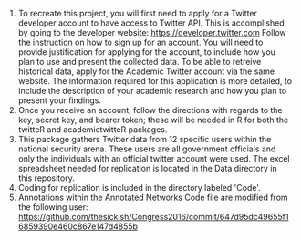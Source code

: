 1. To recreate this project, you will first need to apply for a Twitter developer account to have access to Twitter API. This is accomplished by going to the developer website: https://developer.twitter.com Follow the instruction on how to sign up for an account. You will need to provide justification for applying for the account, to include how you plan to use and present the collected data. To be able to retreive historical data, apply for the Academic Twitter account via the same website. The information required for this application is more detailed, to include the description of your academic research and how you plan to present your findings. 
2. Once you receive an account, follow the directions with regards to the key, secret key, and bearer token; these will be needed in R for both the twitteR and academictwitteR packages.
3. This package gathers Twitter data from 12 specific users within the national security arena. These users are all government officials and only the individuals with an official twitter account were used. The excel spreadsheet needed for replication is located in the Data directory in this repository.
4. Coding for replication is included in the directory labeled 'Code'. 
5. Annotations within the Annotated Networks Code file are modified from the following user: https://github.com/thesickish/Congress2016/commit/647d95dc49655f16859390e460c867e147d4855b

